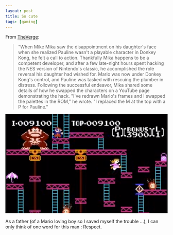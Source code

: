 ```yaml
---
layout: post
title: So cute
tags: [gaming]
---
```


From [TheVerge](http://www.theverge.com/2013/3/10/4086458/father-hacks-donkey-kong-for-daughter-swaps-mario-pauline):


>"When Mike Mika saw the disappointment on his daughter's face when she realized Pauline wasn't a playable character in Donkey Kong, he felt a call to action.
>Thankfully Mika happens to be a competent developer, and after a few late-night hours spent hacking the NES version of Nintendo's classic, he accomplished the role reversal his daughter had wished for. Mario was now under Donkey Kong's control, and Pauline was tasked with rescuing the plumber in distress.
>Following the successful endeavor, Mika shared some details of how he swapped the characters on a YouTube page demonstrating the hack. "I've redrawn  Mario's frames and I swapped the palettes in the ROM," he wrote. "I replaced the M at the top with a P for Pauline."


![Pauline Donkey Kong](/assets/images/pauline-donkey-kong.png)

As a father (of a Mario loving boy so I saved myself the trouble ...), I can only think of one word for this man : Respect.
